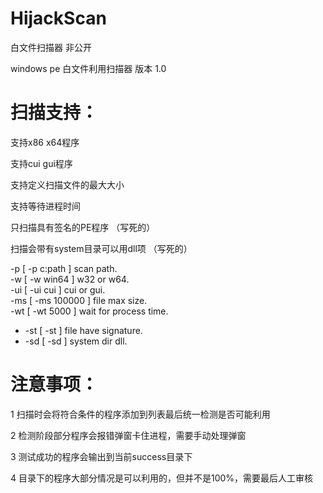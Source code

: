 # HijackScan
白文件扫描器 非公开

windows pe 白文件利用扫描器 版本 1.0 

# 扫描支持：

支持x86 x64程序

支持cui gui程序

支持定义扫描文件的最大大小

支持等待进程时间

只扫描具有签名的PE程序          （写死的）

扫描会带有system目录可以用dll项 （写死的）

-p  [ -p c:path  ]  scan path.              
-w  [ -w win64   ]  w32 or w64.            
-ui [ -ui cui    ]  cui or gui.            
-ms [ -ms 100000 ]  file max size.         
-wt [ -wt 5000   ]  wait for process time. 
 * -st [ -st        ]  file have signature.   
 * -sd [ -sd        ]  system dir dll.     

# 注意事项：
 1 扫描时会将符合条件的程序添加到列表最后统一检测是否可能利用
 
 2 检测阶段部分程序会报错弹窗卡住进程，需要手动处理弹窗
 
 3 测试成功的程序会输出到当前success目录下
 
 4 目录下的程序大部分情况是可以利用的，但并不是100%，需要最后人工审核
 
